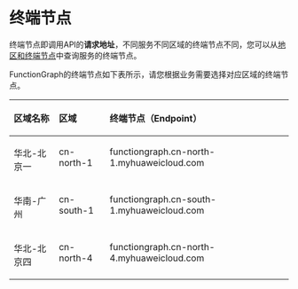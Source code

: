 # 终端节点<a name="ZH-CN_TOPIC_0170870971"></a>

终端节点即调用API的**请求地址**，不同服务不同区域的终端节点不同，您可以从[地区和终端节点](https://developer.huaweicloud.com/endpoint?functiongraph)中查询服务的终端节点。

FunctionGraph的终端节点如下表所示，请您根据业务需要选择对应区域的终端节点。

<a name="table1737019910524"></a>
<table><thead align="left"><tr id="row154632985219"><th class="cellrowborder" valign="top" width="16.16%" id="mcps1.1.4.1.1"><p id="p19463159105217"><a name="p19463159105217"></a><a name="p19463159105217"></a>区域名称</p>
</th>
<th class="cellrowborder" valign="top" width="18.18%" id="mcps1.1.4.1.2"><p id="p24633965213"><a name="p24633965213"></a><a name="p24633965213"></a>区域</p>
</th>
<th class="cellrowborder" valign="top" width="65.66%" id="mcps1.1.4.1.3"><p id="p174632975213"><a name="p174632975213"></a><a name="p174632975213"></a>终端节点（Endpoint）</p>
</th>
</tr>
</thead>
<tbody><tr id="row1746313916528"><td class="cellrowborder" valign="top" width="16.16%" headers="mcps1.1.4.1.1 "><p id="p446359155212"><a name="p446359155212"></a><a name="p446359155212"></a>华北-北京一</p>
</td>
<td class="cellrowborder" valign="top" width="18.18%" headers="mcps1.1.4.1.2 "><p id="p19463493525"><a name="p19463493525"></a><a name="p19463493525"></a>cn-north-1</p>
</td>
<td class="cellrowborder" valign="top" width="65.66%" headers="mcps1.1.4.1.3 "><p id="p2050314418545"><a name="p2050314418545"></a><a name="p2050314418545"></a>functiongraph.cn-north-1.myhuaweicloud.com</p>
</td>
</tr>
<tr id="row154631091520"><td class="cellrowborder" valign="top" width="16.16%" headers="mcps1.1.4.1.1 "><p id="p346319155214"><a name="p346319155214"></a><a name="p346319155214"></a>华南-广州</p>
</td>
<td class="cellrowborder" valign="top" width="18.18%" headers="mcps1.1.4.1.2 "><p id="p04631997525"><a name="p04631997525"></a><a name="p04631997525"></a>cn-south-1</p>
</td>
<td class="cellrowborder" valign="top" width="65.66%" headers="mcps1.1.4.1.3 "><p id="p1379621755518"><a name="p1379621755518"></a><a name="p1379621755518"></a>functiongraph.cn-south-1.myhuaweicloud.com</p>
</td>
</tr>
<tr id="row1712022813918"><td class="cellrowborder" valign="top" width="16.16%" headers="mcps1.1.4.1.1 "><p id="p181207281095"><a name="p181207281095"></a><a name="p181207281095"></a>华北-北京四</p>
</td>
<td class="cellrowborder" valign="top" width="18.18%" headers="mcps1.1.4.1.2 "><p id="p17120828497"><a name="p17120828497"></a><a name="p17120828497"></a>cn-north-4</p>
</td>
<td class="cellrowborder" valign="top" width="65.66%" headers="mcps1.1.4.1.3 "><p id="p21208283919"><a name="p21208283919"></a><a name="p21208283919"></a>functiongraph.cn-north-4.myhuaweicloud.com</p>
</td>
</tr>
</tbody>
</table>

